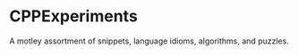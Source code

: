 CPPExperiments
==============

A motley assortment of snippets, language idioms, algorithms, and puzzles.
